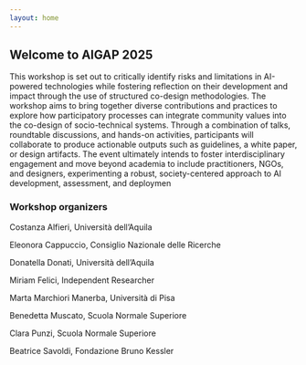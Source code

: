 ```yaml
---
layout: home
---
```

## Welcome to AIGAP 2025

This workshop is set out to critically identify risks and limitations in
AI-powered technologies while fostering reflection on their development and impact through the use of structured co-design methodologies. The workshop aims to
bring together diverse contributions and practices to explore how participatory processes can integrate community values into the co-design of socio-technical systems. Through a combination of talks, roundtable discussions, and hands-on activities, participants will collaborate to produce actionable outputs such as guidelines,
a white paper, or design artifacts. The event ultimately intends to foster interdisciplinary engagement and move beyond academia to include practitioners, NGOs, and designers, experimenting a robust, society-centered approach to AI development, assessment, and deploymen


### Workshop organizers

Costanza Alfieri, Università dell’Aquila

Eleonora Cappuccio, Consiglio Nazionale delle Ricerche

Donatella Donati, Università dell’Aquila

Miriam Felici, Independent Researcher 

Marta Marchiori Manerba, Università di Pisa

Benedetta Muscato, Scuola Normale Superiore

Clara Punzi, Scuola Normale Superiore 

Beatrice Savoldi, Fondazione Bruno Kessler 
